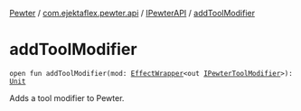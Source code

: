 [Pewter](../../index.md) / [com.ejektaflex.pewter.api](../index.md) / [IPewterAPI](index.md) / [addToolModifier](./add-tool-modifier.md)

# addToolModifier

`open fun addToolModifier(mod: `[`EffectWrapper`](../../com.ejektaflex.pewter.api.core/-effect-wrapper/index.md)`<out `[`IPewterToolModifier`](../../com.ejektaflex.pewter.api.core.modifiers/-i-pewter-tool-modifier.md)`>): `[`Unit`](https://kotlinlang.org/api/latest/jvm/stdlib/kotlin/-unit/index.html)

Adds a tool modifier to Pewter.

